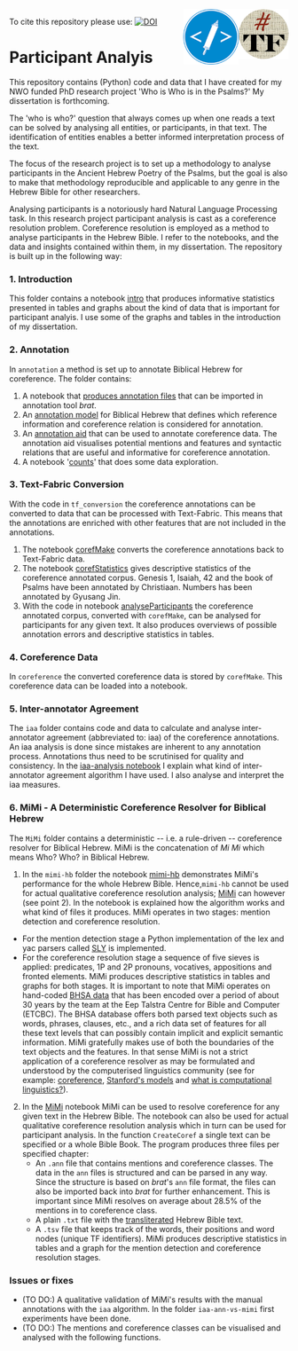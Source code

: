 <img align="right" src="images/tf-small.png" width="90"/>
<img align="right" src="images/etcbc.png" width="100"/>

To cite this repository please use: [![DOI](https://zenodo.org/badge/DOI/10.5281/zenodo.3693074.svg)](https://doi.org/10.5281/zenodo.3693074)

# Participant Analyis 

This repository contains (Python) code and data that I have created for my NWO funded PhD research project 'Who is Who is in the Psalms?' My dissertation is forthcoming. 

The 'who is who?' question that always comes up when one reads a text can be solved by analysing all entities, or participants, in that text. The identification of entities enables a better informed interpretation process of the text.  

The focus of the research project is to set up a methodology to analyse participants in the Ancient Hebrew Poetry of the Psalms, but the goal is also to make that methodology reproducible and applicable to any genre in the Hebrew Bible for other researchers. 

Analysing participants is a notoriously hard Natural Language Processing task. In this research project participant analysis is cast as a coreference resolution problem. Coreference resolution is employed as a method to analyse participants in the Hebrew Bible. I refer to the notebooks, and the data and insights contained within them, in my dissertation. The repository is built up in the following way:

### 1. Introduction
This folder contains a notebook [intro](https://github.com/cmerwich/participant-analysis/blob/master/introduction/intro.ipynb) that produces informative statistics presented in tables and graphs about the kind of data that is important for participant analyis. I use some of the graphs and tables in the introduction of my dissertation. 

### 2. Annotation 
In `annotation` a method is set up to annotate Biblical Hebrew for coreference. The folder contains: 
1. A notebook that [produces annotation files](https://github.com/cmerwich/participant-analysis/blob/master/annotation/1.file_preparation_for_annotation.ipynb) that can be imported in annotation tool *brat*.
2. An [annotation model](https://github.com/cmerwich/participant-analysis/blob/master/annotation/annotation_model.ipynb) for Biblical Hebrew that defines which reference information and coreference relation is considered for annotation.
3. An [annotation aid](https://github.com/cmerwich/participant-analysis/blob/master/annotation/2.annotation_aid.ipynb) that can be used to annotate coreference data. The annotation aid visualises potential mentions and features and syntactic relations that are useful and informative for coreference annotation. 
4. A notebook '[counts](https://github.com/cmerwich/participant-analysis/blob/master/annotation/3.counts.ipynb)' that does some data exploration. 

### 3. Text-Fabric Conversion
With the code in `tf_conversion` the coreference annotations can be converted to data that can be processed with Text-Fabric. This means that the annotations are enriched with other features that are not included in the annotations. 
1. The notebook [corefMake](https://github.com/cmerwich/participant-analysis/blob/master/tf_conversion/corefMake.ipynb) converts the coreference annotations back to Text-Fabric data. 
2. The notebook [corefStatistics](https://github.com/cmerwich/participant-analysis/blob/master/tf_conversion/corefStatistics.ipynb) gives descriptive statistics of the coreference annotated corpus. Genesis 1, Isaiah, 42 and the book of Psalms have been annotated by Christiaan. Numbers has been annotated by Gyusang Jin. 
3. With the code in notebook [analyseParticipants](https://github.com/cmerwich/participant-analysis/blob/master/tf_conversion/analyseParticipants.ipynb) the coreference annotated corpus, converted with `corefMake`, can be analysed for participants for any given text. It also produces overviews of possible annotation errors and descriptive statistics in tables. 

### 4. Coreference Data
In `coreference` the converted coreference data is stored by `corefMake`. This coreference data can be loaded into a notebook. 

### 5. Inter-annotator Agreement
The `iaa` folder contains code and data to calculate and analyse inter-annotator agreement (abbreviated to: iaa) of the coreference annotations. An iaa analysis is done since mistakes are inherent to any annotation process. Annotations thus need to be scrutinised for quality and consistency. In the [iaa-analysis notebook](https://nbviewer.jupyter.org/github/cmerwich/participant-analysis/blob/master/iaa/iaa-analysis.ipynb) I explain what kind of inter-annotator agreement algorithm I have used. I also analyse and interpret the iaa measures. 

### 6. MiMi - A Deterministic Coreference Resolver for Biblical Hebrew
The `MiMi` folder contains a deterministic -- i.e. a rule-driven -- coreference resolver for Biblical Hebrew. MiMi is the concatenation of *Mi* *Mi* which means Who? Who? in Biblical Hebrew.  

1. In the `mimi-hb` folder the notebook [mimi-hb](https://github.com/cmerwich/participant-analysis/blob/master/mimi/mimi-hb/mimi-hb.ipynb) demonstrates MiMi's performance for the whole Hebrew Bible. Hence,`mimi-hb` cannot be used for actual qualitative coreference resolution analysis; [MiMi](https://github.com/cmerwich/participant-analysis/blob/master/mimi/MiMi.ipynb) can however (see point 2). In the notebook is explained how the algorithm works and what kind of files it produces. MiMi operates in two stages: mention detection and coreference resolution. 
* For the mention detection stage a Python implementation of the lex and yac parsers called [SLY](https://sly.readthedocs.io/en/latest/index.html) is implemented. 
* For the coreference resolution stage a sequence of five sieves is applied: predicates, 1P and 2P pronouns, vocatives, appositions and fronted elements. 
MiMi produces descriptive statistics in tables and graphs for both stages. It is important to note that MiMi operates on hand-coded [BHSA data](https://etcbc.github.io/bhsa/) that has been encoded over a period of about 30 years by the team at the Eep Talstra Centre for Bible and Computer (ETCBC). The BHSA database offers both parsed text objects such as words, phrases, clauses, etc., and a rich data set of features for all these text levels that can possibly contain implicit and explicit semantic information. MiMi gratefully makes use of both the boundaries of the text objects and the features. In that sense MiMi is not a strict application of a coreference resolver as may be formulated and understood by the computerised linguistics community (see for example: [coreference](https://en.wikipedia.org/wiki/Coreference), [Stanford's models](https://stanfordnlp.github.io/CoreNLP/coref.html) and [what is computational linguistics?](https://www.aclweb.org/portal/what-is-cl)). 

2. In the [MiMi](https://github.com/cmerwich/participant-analysis/blob/master/mimi/MiMi.ipynb) notebook MiMi can be used to resolve coreference for any given text in the Hebrew Bible. The notebook can also be used for actual qualitative coreference resolution analysis which in turn can be used for participant analysis. In the function `CreateCoref` a single text can be specified or a whole Bible Book. The program produces three files per specified chapter:
    * An `.ann` file that contains mentions and coreference classes. The data in the `ann` files is structured and can be parsed in any way. Since the structure is based on *brat*'s `ann` file format, the files can also be imported back into *brat* for further enhancement. This is important since MiMi resolves on average about 28.5% of the mentions in to coreference class. 
    * A plain `.txt` file with the [transliterated](https://annotation.github.io/text-fabric/Writing/Hebrew/) Hebrew Bible text.
    * A `.tsv` file that keeps track of the words, their positions and word nodes (unique TF identifiers).
MiMi produces descriptive statistics in tables and a graph for the mention detection and coreference resolution stages.

### Issues or fixes 
* (TO DO:) A qualitative validation of MiMi's results with the manual annotations with the `iaa` algorithm. In the folder `iaa-ann-vs-mimi` first experiments have been done. 
* (TO DO:) The mentions and coreference classes can be visualised and analysed with the following functions.
